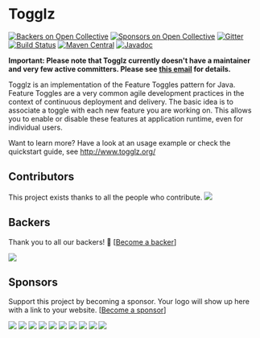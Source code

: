 # Togglz
[![Backers on Open Collective](https://opencollective.com/togglz/backers/badge.svg)](#backers) [![Sponsors on Open Collective](https://opencollective.com/togglz/sponsors/badge.svg)](#sponsors) [![Gitter](https://badges.gitter.im/togglz/togglz.svg)](https://gitter.im/togglz/togglz)
[![Build Status](https://travis-ci.org/togglz/togglz.svg?branch=master)](https://travis-ci.org/togglz/togglz)
[![Maven Central](https://img.shields.io/maven-central/v/org.togglz/togglz-core.svg)](https://maven-badges.herokuapp.com/maven-central/org.togglz/togglz-core)
[![Javadoc](https://javadoc-emblem.rhcloud.com/doc/org.togglz/togglz-core/badge.svg?prefix=v&color=blue)](http://www.javadoc.io/doc/org.togglz/togglz-core)

**Important: Please note that Togglz currently doesn't have a maintainer and very few active committers. 
Please see [this email](https://groups.google.com/forum/#!topic/togglz-dev/4eL0tAO3q-A) for details.**

 Togglz is an implementation of the Feature Toggles pattern for Java. Feature Toggles are a very common agile development practices in the context of continuous deployment and delivery. The basic idea is to associate a toggle with each new feature you are working on. This allows you to enable or disable these features at application runtime, even for individual users.

 Want to learn more? Have a look at an usage example or check the quickstart guide, see http://www.togglz.org/
 

## Contributors

This project exists thanks to all the people who contribute. 
<a href="../../graphs/contributors"><img src="https://opencollective.com/togglz/contributors.svg?width=890" /></a>


## Backers

Thank you to all our backers! 🙏 [[Become a backer](https://opencollective.com/togglz#backer)]

<a href="https://opencollective.com/togglz#backers" target="_blank"><img src="https://opencollective.com/togglz/backers.svg?width=890"></a>


## Sponsors

Support this project by becoming a sponsor. Your logo will show up here with a link to your website. [[Become a sponsor](https://opencollective.com/togglz#sponsor)]

<a href="https://opencollective.com/togglz/sponsor/0/website" target="_blank"><img src="https://opencollective.com/togglz/sponsor/0/avatar.svg"></a>
<a href="https://opencollective.com/togglz/sponsor/1/website" target="_blank"><img src="https://opencollective.com/togglz/sponsor/1/avatar.svg"></a>
<a href="https://opencollective.com/togglz/sponsor/2/website" target="_blank"><img src="https://opencollective.com/togglz/sponsor/2/avatar.svg"></a>
<a href="https://opencollective.com/togglz/sponsor/3/website" target="_blank"><img src="https://opencollective.com/togglz/sponsor/3/avatar.svg"></a>
<a href="https://opencollective.com/togglz/sponsor/4/website" target="_blank"><img src="https://opencollective.com/togglz/sponsor/4/avatar.svg"></a>
<a href="https://opencollective.com/togglz/sponsor/5/website" target="_blank"><img src="https://opencollective.com/togglz/sponsor/5/avatar.svg"></a>
<a href="https://opencollective.com/togglz/sponsor/6/website" target="_blank"><img src="https://opencollective.com/togglz/sponsor/6/avatar.svg"></a>
<a href="https://opencollective.com/togglz/sponsor/7/website" target="_blank"><img src="https://opencollective.com/togglz/sponsor/7/avatar.svg"></a>
<a href="https://opencollective.com/togglz/sponsor/8/website" target="_blank"><img src="https://opencollective.com/togglz/sponsor/8/avatar.svg"></a>
<a href="https://opencollective.com/togglz/sponsor/9/website" target="_blank"><img src="https://opencollective.com/togglz/sponsor/9/avatar.svg"></a>


